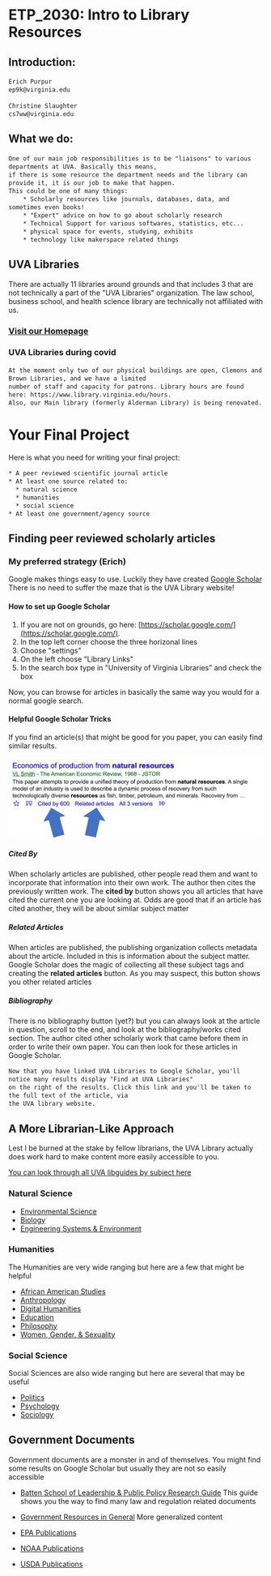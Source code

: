 # ETP_2030:  Intro to Library Resources

## Introduction:
```
Erich Purpur
ep9k@virginia.edu

Christine Slaughter
cs7ww@virginia.edu
```

## What we do:
```
One of our main job responsibilities is to be "liaisons" to various departments at UVA. Basically this means, 
if there is some resource the department needs and the library can provide it, it is our job to make that happen. 
This could be one of many things:
    * Scholarly resources like journals, databases, data, and sometimes even books!
    * "Expert" advice on how to go about scholarly research
    * Technical Support for various softwares, statistics, etc...
    * physical space for events, studying, exhibits
    * technology like makerspace related things
```

## UVA Libraries
There are actually 11 libraries around grounds and that includes 3 that are not technically a part of the 
"UVA Libraries" organization. The law school, business school, and health science library are technically 
not affiliated with us. 

### [Visit our Homepage](https://www.library.virginia.edu/)

### UVA Libraries during covid
```
At the moment only two of our physical buildings are open, Clemons and Brown Libraries, and we have a limited 
number of staff and capacity for patrons. Library hours are found here: https://www.library.virginia.edu/hours.
Also, our Main library (formerly Alderman Library) is being renovated.
```

# Your Final Project

Here is what you need for writing your final project:
```
* A peer reviewed scientific journal article 
* At least one source related to: 
  * natural science
  * humanities
  * social science
* At least one government/agency source
```


## Finding peer reviewed scholarly articles

### My preferred strategy (Erich)
Google makes things easy to use. Luckily they have created [Google Scholar](https://scholar.google.com/)
There is no need to suffer the maze that is the UVA Library website!

#### How to set up Google Scholar
1. If you are not on grounds, go here: [https://scholar.google.com/](https://scholar.google.com/).
2. In the top left corner choose the three horizonal lines
3. Choose "settings"
4. On the left choose "Library Links"
5. In the search box type in "University of Virginia Libraries" and check the box

Now, you can browse for articles in basically the same way you would for a normal google search.

#### Helpful Google Scholar Tricks
If you find an article(s) that might be good for you paper, you can easily find similar results. 

![](googlescholarscreenshot.png)

##### Cited By
When scholarly articles are published, other people read them and want to incorporate that information
into their own work. The author then cites the previously written work. The <strong>cited by</strong> button 
shows you all articles that have cited the current one you are looking at. Odds are good that if an
article has cited another, they will be about similar subject matter

##### Related Articles
When articles are published, the publishing organization collects metadata about the article. Included in
this is information about the subject matter. Google Scholar does the magic of collecting all these
subject tags and creating the <strong>related articles</strong> button. As you may suspect, this button 
shows you other related articles

##### Bibliography
There is no bibliography button (yet?) but you can always look at the article in question, scroll to the end,
and look at the bibliography/works cited section. The author cited other scholarly work that came before them
in order to write their own paper. You can then look for these articles in Google Scholar.

```
Now that you have linked UVA Libraries to Google Scholar, you'll notice many results display "Find at UVA Libraries"
on the right of the results. Click this link and you'll be taken to the full text of the article, via
the UVA library website. 
```


## A More Librarian-Like Approach
Lest I be burned at the stake by fellow librarians, the UVA Library actually does work hard to make content
more easily accessible to you. 

[You can look through all UVA libguides by subject here](https://guides.lib.virginia.edu/envsci)

### Natural Science
* [Environmental Science](https://guides.lib.virginia.edu/envsci)
* [Biology](https://guides.lib.virginia.edu/biology)
* [Engineering Systems & Environment](https://guides.lib.virginia.edu/ese)

### Humanities
The Humanities are very wide ranging but here are a few that might be helpful

* [African American Studies](https://guides.lib.virginia.edu/afam_hist)
* [Anthropology](https://guides.lib.virginia.edu/anthropology)
* [Digital Humanities](https://guides.lib.virginia.edu/dh)
* [Education](https://guides.lib.virginia.edu/rse)
* [Philosophy](https://guides.lib.virginia.edu/philosophy)
* [Women, Gender, & Sexuality](https://guides.lib.virginia.edu/womenstudies)

### Social Science
Social Sciences are also wide ranging but here are several that may be useful

* [Politics](https://guides.lib.virginia.edu/politics)
* [Psychology](https://guides.lib.virginia.edu/psychology)
* [Sociology](https://guides.lib.virginia.edu/sociology)


## Government Documents
Government documents are a monster in and of themselves. You might find some results on Google Scholar
but usually they are not so easily accessible

* [Batten School of Leadership & Public Policy Research Guide](https://guides.lib.virginia.edu/batten/govdocs)
This guide shows you the way to find many law and regulation related documents

* [Government Resources in General](https://guides.lib.virginia.edu/findinggovinfo)
More generalized content

* [EPA Publications](https://www.epa.gov/nscep)

* [NOAA Publications](https://libguides.library.noaa.gov/noaapubs)

* [USDA Publications](https://www.nal.usda.gov/main/publications)

